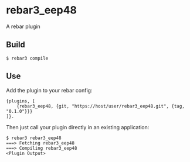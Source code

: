 rebar3_eep48
=====

A rebar plugin

Build
-----

    $ rebar3 compile

Use
---

Add the plugin to your rebar config:

    {plugins, [
        {rebar3_eep48, {git, "https://host/user/rebar3_eep48.git", {tag, "0.1.0"}}}
    ]}.

Then just call your plugin directly in an existing application:


    $ rebar3 rebar3_eep48
    ===> Fetching rebar3_eep48
    ===> Compiling rebar3_eep48
    <Plugin Output>
